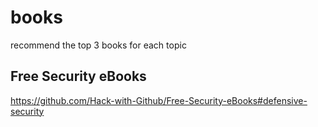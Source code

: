# books
recommend the top 3 books for each topic
## Free Security eBooks
https://github.com/Hack-with-Github/Free-Security-eBooks#defensive-security
